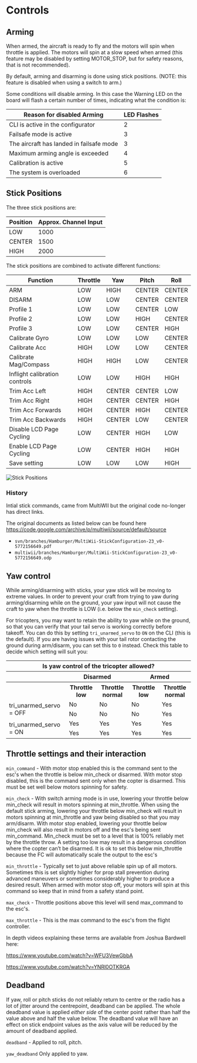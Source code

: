 # Controls

## Arming

When armed, the aircraft is ready to fly and the motors will spin when throttle is applied. The motors will
spin at a slow speed when armed (this feature may be disabled by setting MOTOR_STOP, but for safety reasons,
that is not recommended).

By default, arming and disarming is done using stick positions. (NOTE: this feature is disabled when using a
switch to arm.)

Some conditions will disable arming. In this case the Warning LED on the board will flash a certain number of times, indicating what the condition is:

| Reason for disabled Arming               | LED Flashes |
| ---------------------------------------- | ----------- |
| CLI is active in the configurator        | 2           |
| Failsafe mode is active                  | 3           |
| The aircraft has landed in failsafe mode | 3           |
| Maximum arming angle is exceeded         | 4           |
| Calibration is active                    | 5           |
| The system is overloaded                 | 6           |

## Stick Positions

The three stick positions are:

| Position | Approx. Channel Input |
| -------- | --------------------- |
| LOW      | 1000                  |
| CENTER   | 1500                  |
| HIGH     | 2000                  |

The stick positions are combined to activate different functions:

| Function                      | Throttle | Yaw    | Pitch  | Roll   |
| ----------------------------- | -------- | ------ | ------ | ------ |
| ARM                           | LOW      | HIGH   | CENTER | CENTER |
| DISARM                        | LOW      | LOW    | CENTER | CENTER |
| Profile 1                     | LOW      | LOW    | CENTER | LOW    |
| Profile 2                     | LOW      | LOW    | HIGH   | CENTER |
| Profile 3                     | LOW      | LOW    | CENTER | HIGH   |
| Calibrate Gyro                | LOW      | LOW    | LOW    | CENTER |
| Calibrate Acc                 | HIGH     | LOW    | LOW    | CENTER |
| Calibrate Mag/Compass         | HIGH     | HIGH   | LOW    | CENTER |
| Inflight calibration controls | LOW      | LOW    | HIGH   | HIGH   |
| Trim Acc Left                 | HIGH     | CENTER | CENTER | LOW    |
| Trim Acc Right                | HIGH     | CENTER | CENTER | HIGH   |
| Trim Acc Forwards             | HIGH     | CENTER | HIGH   | CENTER |
| Trim Acc Backwards            | HIGH     | CENTER | LOW    | CENTER |
| Disable LCD Page Cycling      | LOW      | CENTER | HIGH   | LOW    |
| Enable LCD Page Cycling       | LOW      | CENTER | HIGH   | HIGH   |
| Save setting                  | LOW      | LOW    | LOW    | HIGH   |

![Stick Positions](assets/images/StickPositions.png)

### History

Intial stick commands, came from MultiWII but the original code no-longer has direct links.

The original documents as listed below can be found here https://code.google.com/archive/p/multiwii/source/default/source

- `svn/branches/Hamburger/MultiWii-StickConfiguration-23_v0-5772156649.pdf`
- `multiwii/branches/Hamburger/MultiWii-StickConfiguration-23_v0-5772156649.odp`

## Yaw control

While arming/disarming with sticks, your yaw stick will be moving to extreme values. In order to prevent your craft
from trying to yaw during arming/disarming while on the ground, your yaw input will not cause the craft to yaw when the
throttle is LOW (i.e. below the `min_check` setting).

For tricopters, you may want to retain the ability to yaw while on the ground, so that you can verify that your tail
servo is working correctly before takeoff. You can do this by setting `tri_unarmed_servo` to `ON` on the CLI (this is the
default). If you are having issues with your tail rotor contacting the ground during arm/disarm, you can set this to
`0` instead. Check this table to decide which setting will suit you:

<table>
    <tr>
        <th colspan="5">Is yaw control of the tricopter allowed?</th>
    </tr>
    <tr>
        <th></th><th colspan="2">Disarmed</th><th colspan="2">Armed</th>
    </tr>
    <tr>
        <th></th><th>Throttle low</th><th>Throttle normal</th><th>Throttle low</th><th>Throttle normal</th>
    </tr>
    <tr>
        <td rowspan="2">tri_unarmed_servo = OFF</td><td>No</td><td>No</td><td>No</td><td>Yes</td>
    </tr>
    <tr>
        <td>No</td><td>No</td><td>No</td><td>Yes</td>
    </tr>
    <tr>
        <td rowspan="2">tri_unarmed_servo = ON</td><td>Yes</td><td>Yes</td><td>Yes</td><td>Yes</td>
    </tr>
    <tr>
        <td>Yes</td><td>Yes</td><td>Yes</td><td>Yes</td>
    </tr>
</table>

## Throttle settings and their interaction

`min_command` -
With motor stop enabled this is the command sent to the esc's when the throttle is below min_check or disarmed. With motor stop disabled, this is the command sent only when the copter is disarmed. This must be set well below motors spinning for safety.

`min_check` -
With switch arming mode is in use, lowering your throttle below min_check will result in motors spinning at min_throttle. When using the default stick arming, lowering your throttle below min_check will result in motors spinning at min_throttle and yaw being disabled so that you may arm/disarm. With motor stop enabled, lowering your throttle below min_check will also result in motors off and the esc's being sent min_command. Min_check must be set to a level that is 100% reliably met by the throttle throw. A setting too low may result in a dangerous condition where the copter can’t be disarmed. It is ok to set this below min_throttle because the FC will automatically scale the output to the esc's

`min_throttle` -
Typically set to just above reliable spin up of all motors. Sometimes this is set slightly higher for prop stall prevention during advanced maneuvers or sometimes considerably higher to produce a desired result. When armed with motor stop off, your motors will spin at this command so keep that in mind from a safety stand point.

`max_check` -
Throttle positions above this level will send max_command to the esc's.

`max_throttle` -
This is the max command to the esc's from the flight controller.

In depth videos explaining these terms are available from Joshua Bardwell here:

https://www.youtube.com/watch?v=WFU3VewGbbA

https://www.youtube.com/watch?v=YNRl0OTKRGA

## Deadband

If yaw, roll or pitch sticks do not reliably return to centre or the radio has a lot of jitter around the centrepoint, deadband can be applied. The whole deadband value is applied _either side_ of the center point rather than half the value above and half the value below. The deadband value will have an effect on stick endpoint values as the axis value will be reduced by the amount of deadband applied.

`deadband` -
Applied to roll, pitch.

`yaw_deadband`
Only applied to yaw.
